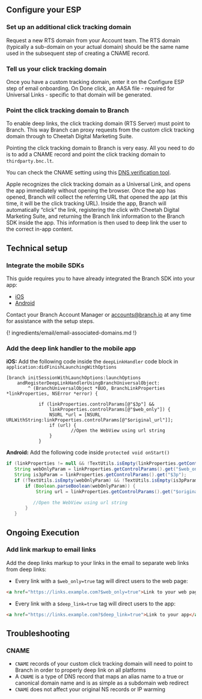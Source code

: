 ## Configure your ESP

### Set up an additional click tracking domain

Request a new RTS domain from your Account team. The RTS domain (typically a sub-domain on your actual domain) should be the same name used in the subsequent step of creating a CNAME record.

### Tell us your click tracking domain

Once you have a custom tracking domain, enter it on the Configure ESP step of email onboarding. On Done click, an AASA file - required for Universal Links - specific to that domain will be generated.

### Point the click tracking domain to Branch

To enable deep links, the click tracking domain (RTS Server) must point to Branch. This way Branch can proxy requests from the custom click tracking domain through to Cheetah Digital Marketing Suite.

Pointing the click tracking domain to Branch is very easy. All you need to do is to add a CNAME record and point the click tracking domain to `thirdparty.bnc.lt`.

You can check the CNAME setting using this [DNS verification tool](https://toolbox.googleapps.com/apps/dig/#CNAME/).

Apple recognizes the click tracking domain as a Universal Link, and opens the app immediately without opening the browser. Once the app has opened, Branch will collect the referring URL that opened the app (at this time, it will be the click tracking URL). Inside the app, Branch will automatically “click” the link, registering the click with Cheetah Digital Marketing Suite, and returning the Branch link information to the Branch SDK inside the app. This information is then used to deep link the user to the correct in-app content.

## Technical setup

### Integrate the mobile SDKs

This guide requires you to have already integrated the Branch SDK into your app:
- [iOS](https://docs.branch.io/pages/apps/ios/)
- [Android](https://docs.branch.io/pages/apps/android/)

Contact your Branch Account Manager or [accounts@branch.io](mailto:accounts@branch.io) at any time for assistance with the setup steps.

{! ingredients/email/email-associated-domains.md !}

### Add the deep link handler to the mobile app

**iOS:** Add the following code inside the `deepLinkHandler` code block in `application:didFinishLaunchingWithOptions`

```objc
[branch initSessionWithLaunchOptions:launchOptions
    andRegisterDeepLinkHandlerUsingBranchUniversalObject:
        ^ (BranchUniversalObject *BUO, BranchLinkProperties *linkProperties, NSError *error) {

            if (linkProperties.controlParams[@"$3p"] &&
                linkProperties.controlParams[@"$web_only"]) {
                NSURL *url = [NSURL URLWithString:linkProperties.controlParams[@"$original_url"]];
                if (url) {
                        //Open the WebView using url string
                }
            }
```

**Android:** Add the following code inside `protected void onStart()`

```java
if (linkProperties != null && !TextUtils.isEmpty(linkProperties.getControlParams().get("$web_only"))&& !TextUtils.isEmpty(linkProperties.getControlParams().get("$3p"))) {
   String webOnlyParam = linkProperties.getControlParams().get("$web_only");
   String is3pParam = linkProperties.getControlParams().get("$3p");
   if (!TextUtils.isEmpty(webOnlyParam) && !TextUtils.isEmpty(is3pParam)) {
       if (Boolean.parseBoolean(webOnlyParam)) {
           String url = linkProperties.getControlParams().get("$original_url");

          //Open the WebView using url string
       }
   }
```

## Ongoing Execution

### Add link markup to email links

Add the deep links markup to your links in the email to separate web links from deep links:
- Every link with a `$web_only=true` tag will direct users to the web page:
```html
<a href="https://links.example.com?$web_only=true">Link to your web page</a>
```
- Every link with a `$deep_link=true` tag will direct users to the app:
```html
<a href="https://links.example.com?$deep_link=true">Link to your app</a>
```

## Troubleshooting

### CNAME

- `CNAME` records of your custom click tracking domain will need to point to Branch in order to properly deep link on all platforms
- A `CNAME` is a type of DNS record that maps an alias name to a true or canonical domain name and is as simple as a subdomain web redirect
- `CNAME` does not affect your original NS records or IP warming

